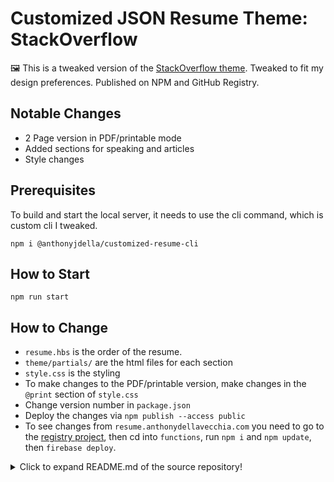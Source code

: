 # Customized JSON Resume Theme: StackOverflow

🖼️ This is a tweaked version of the [StackOverflow theme](https://github.com/phoinixi/jsonresume-theme-stackoverflow). Tweaked to fit my design preferences. Published on NPM and GitHub Registry.

## Notable Changes

* 2 Page version in PDF/printable mode 
* Added sections for speaking and articles
* Style changes

## Prerequisites

To build and start the local server, it needs to use the cli command, which is custom cli I tweaked.

`npm i @anthonyjdella/customized-resume-cli`

## How to Start

`npm run start`

## How to Change

* `resume.hbs` is the order of the resume.
* `theme/partials/` are the html files for each section
* `style.css` is the styling
* To make changes to the PDF/printable version, make changes in the `@print` section of `style.css`
* Change version number in `package.json`
* Deploy the changes via `npm publish --access public`
* To see changes from `resume.anthonydellavecchia.com` you need to go to the [registry project](https://github.com/anthonyjdella/customized-registry-functions), then cd into `functions`, run `npm i` and `npm update`, then `firebase deploy`.

<details>
  <summary>Click to expand README.md of the source repository!</summary>

# Stack Overflow theme for jsonresume [![npm version](https://badge.fury.io/js/jsonresume-theme-stackoverflow.svg)](http://badge.fury.io/js/jsonresume-theme-stackoverflow)

**Printable version with custom CSS**

[DEMO](https://themes.jsonresume.org/theme/stackoverflow)

## Getting started

### Install the command line

Create your resume in json on [jsonresume](https://jsonresume.org)

The official [resume-cli](https://github.com/jsonresume/resume-cli) to run the development server.

Go ahead and install it:

```
npm install -g resume-cli
```

### Install and serve theme

Clone the repository

```
git clone https://github.com/francescoes/jsonresume-theme-stackoverflow.git
```

And simply run:

```
resume serve
```

You should now see this message:

```
Preview: http://localhost:4000
Press ctrl-c to stop
```

To build your own resume, create a 'resume.json' file in the current folder and follow the [json resume schema](https://jsonresume.org/schema/)

### Social Profiles Icons

**Profiles supported with brand colors:**

github, stack overflow, linkedin, dribbble, twitter, facebook, pinterest, instagram, soundcloud, wordpress, youtube, flickr, google plus, tumblr, foursquare.

To have a social icon close the social link profile (or username) it is enough to set a `network` the name of the Social Network (es: 'Stack Overflow').

#### Support to extra fields

With stackoverflow theme it is possible to add:

- `keywords` to each 'work', 'publication' and 'volunteer' item
- `summary` to each 'interests' and 'education' item
- `location` to each 'work', 'education' and 'volunteer' item
- `birth` to 'basics'

example of the extra `location` object: 

```
"location": {
  "city": "Zürich",
  "countryCode": "CH",
  "region": "Switzerland"
} 
```
example of the extra `birth` object:

```
"birth": {
  "place": "New York",
  "state": "USA",
  "date": "1988"
}
```

## Contribution

Fork the project, add your feature (or fix your bug) and open a pull request OR

[Open an issue](https://github.com/francescoes/jsonresume-theme-stackoverflow/issues/new) if you find find or if you would like to have extra fields or changes 

## License

Available under the [MIT license](http://opensource.org/licenses/mit-license.php).
